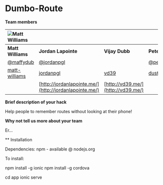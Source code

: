 # Dumbo-Route

**Team members**

| ![Matt Williams](https://avatars2.githubusercontent.com/u/1999968?v=3&s=100) | | | |
| :--- | :--- | :--- | :--- |
| **Matt Williams** | **Jordan Lapointe** | **Vijay Dubb** | **Peter Gordon** |
| [@maffydub](https://twitter.com/maffydub) | [@jordanpgl](https://twitter.com/jordanpgl) | | [@petergordon](https://twitter.com/petergordon) |
| [matt-williams](https://github.com/matt-williams) | [jordanpgl](https://github.com/jordanpgl) | [vd39](https://github.com/vd39) | [dustko](https://github.com/dustko) |
| | [http://jordanlapointe.me/](http://jordanlapointe.me/) | [http://vd39.me/](http://vd39.me/) | |

**Brief description of your hack**

Help people to remember routes without looking at their phone!

**Why not tell us more about your team**

Er...


** Installation

Dependencies:
npm - available @ nodejs.org

To install:

npm install -g ionic
npm install -g cordova

cd app
ionic serve

